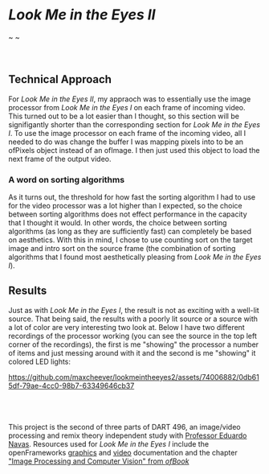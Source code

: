 # _Look Me in the Eyes II_

~      ~
<br><br><br>
## Technical Approach
For _Look Me in the Eyes II_, my appraoch was to essentially use the image processor from _Look Me in the Eyes I_ on each frame of incoming video. This turned out to be a lot easier than I thought, so this section will be signifigantly shorter than the corresponding section for _Look Me in the Eyes I_. To use the image processor on each frame of the incoming video, all I needed to do was change the buffer I was mapping pixels into to be an ofPixels object instead of an ofImage. I then just used this object to load the next frame of the output video.
### A word on sorting algorithms
As it turns out, the threshold for how fast the sorting algorithm I had to use for the video processor was a lot higher than I expected, so the choice between sorting algorithms does not effect performance in the capacity that I thought it would. In other words, the choice between sorting algorithms (as long as they are sufficiently fast) can completely be based on aesthetics. With this in mind, I chose to use counting sort on the target image and intro sort on the source frame (the combination of sorting algorithms that I found most aesthetically pleasing from _Look Me in the Eyes I_).

## Results
Just as with _Look Me in the Eyes I_, the result is not as exciting with a well-lit source. That being said, the results with a poorly lit source or a source with a lot of color are very interesting two look at. Below I have two different recordings of the processor working (you can see the source in the top left corner of the recordings), the first is me "showing" the processor a number of items and just messing around with it and the second is me "showing" it colored LED lights:

https://github.com/maxcheever/lookmeintheeyes2/assets/74006882/0db615df-79ae-4cc0-98b7-63349646cb37


<br><br><br>
This project is the second of three parts of DART 496, an image/video processing and remix theory independent study with [Professor Eduardo Navas](http://navasse.net/docs/index.php). Resources used for _Look Me in the Eyes I_ include the openFrameworks [graphics](https://openframeworks.cc/documentation/graphics/) and [video](https://openframeworks.cc/documentation/video/) documentation and the chapter ["Image Processing and Computer Vision" from _ofBook_](https://openframeworks.cc/ofBook/chapters/image_processing_computer_vision.html)

